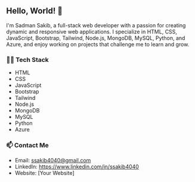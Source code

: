 ## Hello, World! 👋

I'm Sadman Sakib, a full-stack web developer with a passion for creating dynamic and responsive web applications. I specialize in HTML, CSS, JavaScript, Bootstrap, Tailwind, Node.js, MongoDB, MySQL, Python, and Azure, and enjoy working on projects that challenge me to learn and grow.

### 👨‍💻 Tech Stack

- HTML
- CSS
- JavaScript
- Bootstrap
- Tailwind
- Node.js
- MongoDB
- MySQL
- Python
- Azure


### 📫 Contact Me

- Email: ssakib4040@gmail.com
- LinkedIn: https://www.linkedin.com/in/ssakib4040
- Website: [Your Website]
